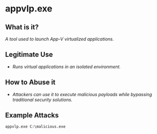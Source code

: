 # appvlp.exe
## What is it?
*A tool used to launch App-V virtualized applications.*

## Legitimate Use
- *Runs virtual applications in an isolated environment.*

## How to Abuse it
- *Attackers can use it to execute malicious payloads while bypassing traditional security solutions.*

## Example Attacks
```
appvlp.exe C:\malicious.exe
```

